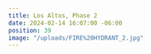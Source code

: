 ```yaml
---
title: Los Altos, Phase 2
date: 2024-02-14 16:07:00 -06:00
position: 39
image: "/uploads/FIRE%20HYDRANT_2.jpg"
---
```


